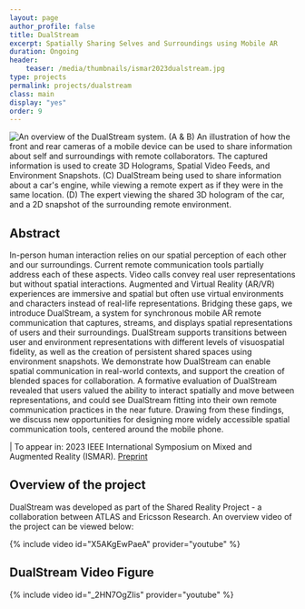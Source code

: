 ```yaml
---
layout: page
author_profile: false
title: DualStream
excerpt: Spatially Sharing Selves and Surroundings using Mobile AR
duration: Ongoing
header:
    teaser: /media/thumbnails/ismar2023dualstream.jpg
type: projects
permalink: projects/dualstream
class: main
display: "yes"
order: 9
---
```


![An overview of the DualStream system. (A \& B) An illustration of how the front and rear cameras of a mobile device can be used to share information about self and surroundings with remote collaborators. The captured information is used to create 3D Holograms, Spatial Video Feeds, and Environment Snapshots. (C) DualStream being used to share information about a car's engine, while viewing a remote expert as if they were in the same location. (D) The expert viewing the shared 3D hologram of the car, and a 2D snapshot of the surrounding remote environment.](\media\dualstream\dualstream-teaser.jpg)

## Abstract
In-person human interaction relies on our spatial perception of each other and our surroundings. Current remote communication tools partially address each of these aspects. Video calls convey real user representations but without spatial interactions. Augmented and Virtual Reality (AR/VR) experiences are immersive and spatial but often use virtual environments and characters instead of real-life representations. Bridging these gaps, we introduce DualStream, a system for synchronous mobile AR remote communication that captures, streams, and displays spatial representations of users and their surroundings. DualStream supports transitions between user and environment representations with different levels of visuospatial fidelity, as well as the creation of persistent shared spaces using environment snapshots. We demonstrate how DualStream can enable spatial communication in real-world contexts, and support the creation of blended spaces for collaboration. A formative evaluation of DualStream revealed that users valued the ability to interact spatially and move between representations, and could see DualStream fitting into their own remote communication practices in the near future. Drawing from these findings, we discuss new opportunities for designing more widely accessible spatial communication tools, centered around the mobile phone.

| To appear in: 2023 IEEE International Symposium on Mixed and Augmented Reality (ISMAR). [Preprint](https://arxiv.org/abs/2309.00842)

## Overview of the project

DualStream was developed as part of the Shared Reality Project - a collaboration between ATLAS and Ericsson Research. An overview video of the project can be viewed below:

{% include video id="X5AKgEwPaeA" provider="youtube" %}

## DualStream Video Figure

{% include video id="_2HN7OgZIis" provider="youtube" %}
